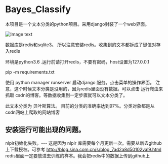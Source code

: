 # Bayes_Classify

本项目是一个文本分类的python项目。采用django封装了一个web界面。

![Image text](https://raw.githubusercontent.com/weijiaxiang007/Bayes_Classify/master/Assets/Image/pic01.png)

数据库是redis和sqlite3。 所以注意安装redis。收集到的文本都拆成了键值对存入redis

环境是python3.6 .运行前请打开redis，不要有密码，host设置为127.0.0.1 

pip -m requirements.txt

使用 python manager runserver 启动django 服务。点击菜单的操作界面。
注意，这个时候文本分类是没用的，因为redis里面没有数据。可以点击 运行爬虫来抓取
csdn的博客。等数据收集到一定步骤就可以文本分类了。

此文本分类为 贝叶斯算法。
目前的分类的准确率达到97%。分类对象都是从csdn网站上爬取的网站博客

安装运行可能出现的问题。
-------
nlpir初始化失败。--- 这是因为 nlpir 库需要每个月更新一次。需要从新去github上下载授权。可参考 http://blog.sina.com.cn/s/blog_7ad2a8d50102val9.html    
redis里面一定要放进去训练的样本。我会把redis中的数据上传到github上   
